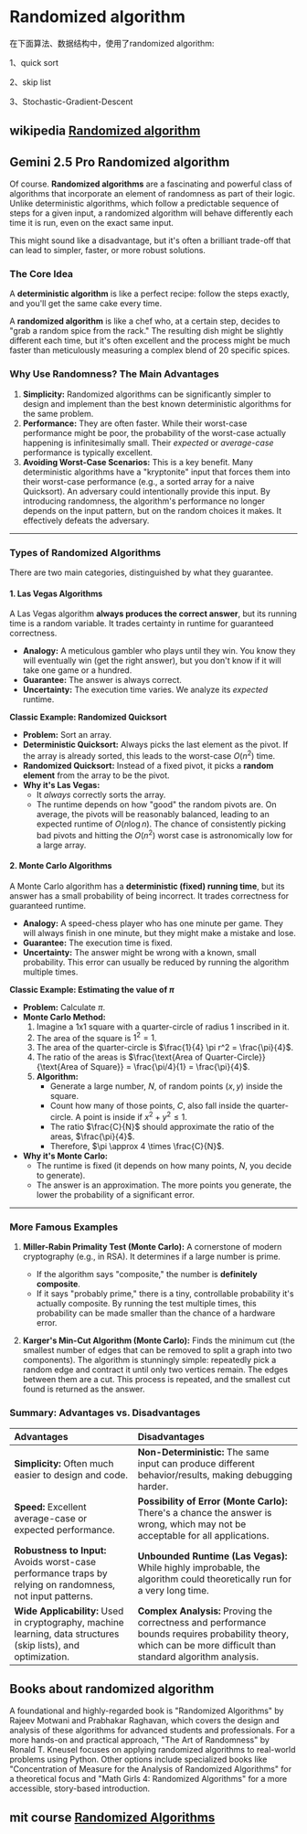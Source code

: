 # Randomized algorithm

在下面算法、数据结构中，使用了randomized algorithm:

1、quick sort

2、skip list

3、Stochastic-Gradient-Descent

## wikipedia [Randomized algorithm](https://en.wikipedia.org/wiki/Randomized_algorithm)

## Gemini 2.5 Pro Randomized algorithm

Of course. **Randomized algorithms** are a fascinating and powerful class of algorithms that incorporate an element of randomness as part of their logic. Unlike deterministic algorithms, which follow a predictable sequence of steps for a given input, a randomized algorithm will behave differently each time it is run, even on the exact same input.

This might sound like a disadvantage, but it's often a brilliant trade-off that can lead to simpler, faster, or more robust solutions.

### The Core Idea

A **deterministic algorithm** is like a perfect recipe: follow the steps exactly, and you'll get the same cake every time.

A **randomized algorithm** is like a chef who, at a certain step, decides to "grab a random spice from the rack." The resulting dish might be slightly different each time, but it's often excellent and the process might be much faster than meticulously measuring a complex blend of 20 specific spices.

### Why Use Randomness? The Main Advantages

1. **Simplicity:** Randomized algorithms can be significantly simpler to design and implement than the best known deterministic algorithms for the same problem.
2. **Performance:** They are often faster. While their worst-case performance might be poor, the probability of the worst-case actually happening is infinitesimally small. Their *expected* or *average-case* performance is typically excellent.
3. **Avoiding Worst-Case Scenarios:** This is a key benefit. Many deterministic algorithms have a "kryptonite" input that forces them into their worst-case performance (e.g., a sorted array for a naive Quicksort). An adversary could intentionally provide this input. By introducing randomness, the algorithm's performance no longer depends on the input pattern, but on the random choices it makes. It effectively defeats the adversary.

---

### Types of Randomized Algorithms

There are two main categories, distinguished by what they guarantee.

#### 1. Las Vegas Algorithms

A Las Vegas algorithm **always produces the correct answer**, but its running time is a random variable. It trades certainty in runtime for guaranteed correctness.

* **Analogy:** A meticulous gambler who plays until they win. You know they will eventually win (get the right answer), but you don't know if it will take one game or a hundred.
* **Guarantee:** The answer is always correct.
* **Uncertainty:** The execution time varies. We analyze its *expected* runtime.

**Classic Example: Randomized Quicksort**

* **Problem:** Sort an array.
* **Deterministic Quicksort:** Always picks the last element as the pivot. If the array is already sorted, this leads to the worst-case $O(n^2)$ time.
* **Randomized Quicksort:** Instead of a fixed pivot, it picks a **random element** from the array to be the pivot.
* **Why it's Las Vegas:**
  * It *always* correctly sorts the array.
  * The runtime depends on how "good" the random pivots are. On average, the pivots will be reasonably balanced, leading to an expected runtime of $O(n \log n)$. The chance of consistently picking bad pivots and hitting the $O(n^2)$ worst case is astronomically low for a large array.

#### 2. Monte Carlo Algorithms

A Monte Carlo algorithm has a **deterministic (fixed) running time**, but its answer has a small probability of being incorrect. It trades correctness for guaranteed runtime.

* **Analogy:** A speed-chess player who has one minute per game. They will always finish in one minute, but they might make a mistake and lose.
* **Guarantee:** The execution time is fixed.
* **Uncertainty:** The answer might be wrong with a known, small probability. This error can usually be reduced by running the algorithm multiple times.

**Classic Example: Estimating the value of $\pi$**

* **Problem:** Calculate $\pi$.
* **Monte Carlo Method:**
  1. Imagine a 1x1 square with a quarter-circle of radius 1 inscribed in it.
  2. The area of the square is $1^2 = 1$.
  3. The area of the quarter-circle is $\frac{1}{4} \pi r^2 = \frac{\pi}{4}$.
  4. The ratio of the areas is $\frac{\text{Area of Quarter-Circle}}{\text{Area of Square}} = \frac{\pi/4}{1} = \frac{\pi}{4}$.
  5. **Algorithm:**
     * Generate a large number, $N$, of random points $(x, y)$ inside the square.
     * Count how many of those points, $C$, also fall inside the quarter-circle. A point is inside if $x^2 + y^2 \le 1$.
     * The ratio $\frac{C}{N}$ should approximate the ratio of the areas, $\frac{\pi}{4}$.
     * Therefore, $\pi \approx 4 \times \frac{C}{N}$.
* **Why it's Monte Carlo:**
  * The runtime is fixed (it depends on how many points, $N$, you decide to generate).
  * The answer is an approximation. The more points you generate, the lower the probability of a significant error.

---

### More Famous Examples

1. **Miller-Rabin Primality Test (Monte Carlo):** A cornerstone of modern cryptography (e.g., in RSA). It determines if a large number is prime.
   
   * If the algorithm says "composite," the number is **definitely composite**.
   * If it says "probably prime," there is a tiny, controllable probability it's actually composite. By running the test multiple times, this probability can be made smaller than the chance of a hardware error.

2. **Karger's Min-Cut Algorithm (Monte Carlo):** Finds the minimum cut (the smallest number of edges that can be removed to split a graph into two components). The algorithm is stunningly simple: repeatedly pick a random edge and contract it until only two vertices remain. The edges between them are a cut. This process is repeated, and the smallest cut found is returned as the answer.

### Summary: Advantages vs. Disadvantages

| Advantages                                                                                                      | Disadvantages                                                                                                                                                   |
|:--------------------------------------------------------------------------------------------------------------- |:--------------------------------------------------------------------------------------------------------------------------------------------------------------- |
| **Simplicity:** Often much easier to design and code.                                                           | **Non-Deterministic:** The same input can produce different behavior/results, making debugging harder.                                                          |
| **Speed:** Excellent average-case or expected performance.                                                      | **Possibility of Error (Monte Carlo):** There's a chance the answer is wrong, which may not be acceptable for all applications.                                 |
| **Robustness to Input:** Avoids worst-case performance traps by relying on randomness, not input patterns.      | **Unbounded Runtime (Las Vegas):** While highly improbable, the algorithm could theoretically run for a very long time.                                         |
| **Wide Applicability:** Used in cryptography, machine learning, data structures (skip lists), and optimization. | **Complex Analysis:** Proving the correctness and performance bounds requires probability theory, which can be more difficult than standard algorithm analysis. |

## Books about randomized algorithm

A foundational and highly-regarded book is "Randomized Algorithms" by Rajeev Motwani and Prabhakar Raghavan, which covers the design and analysis of these algorithms for advanced students and professionals. For a more hands-on and practical approach, "The Art of Randomness" by Ronald T. Kneusel focuses on applying randomized algorithms to real-world problems using Python. Other options include specialized books like "Concentration of Measure for the Analysis of Randomized Algorithms" for a theoretical focus and "Math Girls 4: Randomized Algorithms" for a more accessible, story-based introduction.

## mit course [Randomized Algorithms](https://ocw.mit.edu/courses/6-856j-randomized-algorithms-fall-2002/)
